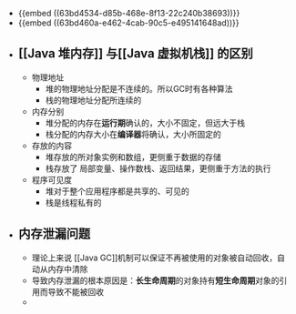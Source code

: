 - {{embed ((63bd4534-d85b-468e-8f13-22c240b38693))}}
- {{embed ((63bd460a-e462-4cab-90c5-e495141648ad))}}
- ## [[Java 堆内存]] 与[[Java 虚拟机栈]] 的区别
	- 物理地址
		- 堆的物理地址分配是不连续的。所以GC时有各种算法
		- 栈的物理地址分配所连续的
	- 内存分别
		- 堆分配的内存在**运行期**确认的，大小不固定，但远大于栈
		- 栈分配的内存大小在**编译器**将确认，大小所固定的
	- 存放的内容
		- 堆存放的所对象实例和数组，更侧重于数据的存储
		- 栈存放了 局部变量、操作数栈、返回结果，更侧重于方法的执行
	- 程序可见度
		- 堆对于整个应用程序都是共享的、可见的
		- 栈是线程私有的
- ## 内存泄漏问题
	- 理论上来说 [[Java GC]]机制可以保证不再被使用的对象被自动回收，自动从内存中清除
	- 导致内存泄漏的根本原因是：**长生命周期**的对象持有**短生命周期**对象的引用而导致不能被回收
	-